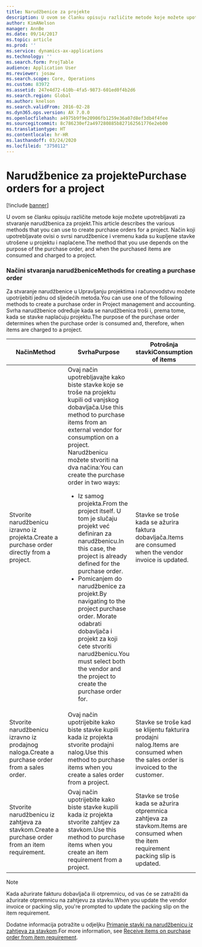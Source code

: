 ```yaml
---
title: Narudžbenice za projekte
description: U ovom se članku opisuju različite metode koje možete upotrebljavati za stvaranje narudžbenica za projekt. Način koji upotrebljavate ovisi o svrsi narudžbenice i vremenu kada su kupljene stavke utrošene u projektu i naplaćene.
author: KimANelson
manager: AnnBe
ms.date: 09/14/2017
ms.topic: article
ms.prod: ''
ms.service: dynamics-ax-applications
ms.technology: ''
ms.search.form: ProjTable
audience: Application User
ms.reviewer: josaw
ms.search.scope: Core, Operations
ms.custom: 83972
ms.assetid: 247e4d72-610b-4fa5-9873-601ed0f4b2d6
ms.search.region: Global
ms.author: knelson
ms.search.validFrom: 2016-02-28
ms.dyn365.ops.version: AX 7.0.0
ms.openlocfilehash: a4975b9f9e20906fb1259e36a07d8ef3db4f4fee
ms.sourcegitcommit: 8c786230ef2a497280885b827162561776e2eb00
ms.translationtype: HT
ms.contentlocale: hr-HR
ms.lasthandoff: 03/24/2020
ms.locfileid: "3750112"
---
```

# <a name="purchase-orders-for-a-project"></a><span data-ttu-id="81917-104">Narudžbenice za projekte</span><span class="sxs-lookup"><span data-stu-id="81917-104">Purchase orders for a project</span></span>

[!include [banner](../includes/banner.md)]

<span data-ttu-id="81917-105">U ovom se članku opisuju različite metode koje možete upotrebljavati za stvaranje narudžbenica za projekt.</span><span class="sxs-lookup"><span data-stu-id="81917-105">This article describes the various methods that you can use to create purchase orders for a project.</span></span> <span data-ttu-id="81917-106">Način koji upotrebljavate ovisi o svrsi narudžbenice i vremenu kada su kupljene stavke utrošene u projektu i naplaćene.</span><span class="sxs-lookup"><span data-stu-id="81917-106">The method that you use depends on the purpose of the purchase order, and when the purchased items are consumed and charged to a project.</span></span>

### <a name="methods-for-creating-a-purchase-order"></a><span data-ttu-id="81917-107">Načini stvaranja narudžbenice</span><span class="sxs-lookup"><span data-stu-id="81917-107">Methods for creating a purchase order</span></span>

<span data-ttu-id="81917-108">Za stvaranje narudžbenice u Upravljanju projektima i računovodstvu možete upotrijebiti jednu od sljedećih metoda.</span><span class="sxs-lookup"><span data-stu-id="81917-108">You can use one of the following methods to create a purchase order in Project management and accounting.</span></span> <span data-ttu-id="81917-109">Svrha narudžbenice određuje kada se narudžbenica troši i, prema tome, kada se stavke naplaćuju projektu.</span><span class="sxs-lookup"><span data-stu-id="81917-109">The purpose of the purchase order determines when the purchase order is consumed and, therefore, when items are charged to a project.</span></span>

<table>
<colgroup>
<col width="33%" />
<col width="33%" />
<col width="33%" />
</colgroup>
<thead>
<tr class="header">
<th><span data-ttu-id="81917-110">Način</span><span class="sxs-lookup"><span data-stu-id="81917-110">Method</span></span></th>
<th><span data-ttu-id="81917-111">Svrha</span><span class="sxs-lookup"><span data-stu-id="81917-111">Purpose</span></span></th>
<th><span data-ttu-id="81917-112">Potrošnja stavki</span><span class="sxs-lookup"><span data-stu-id="81917-112">Consumption of items</span></span></th>
</tr>
</thead>
<tbody>
<tr class="odd">
<td><span data-ttu-id="81917-113">Stvorite narudžbenicu izravno iz projekta.</span><span class="sxs-lookup"><span data-stu-id="81917-113">Create a purchase order directly from a project.</span></span></td>
<td><span data-ttu-id="81917-114">Ovaj način upotrebljavajte kako biste stavke koje se troše na projektu kupili od vanjskog dobavljača.</span><span class="sxs-lookup"><span data-stu-id="81917-114">Use this method to purchase items from an external vendor for consumption on a project.</span></span> <span data-ttu-id="81917-115">Narudžbenicu možete stvoriti na dva načina:</span><span class="sxs-lookup"><span data-stu-id="81917-115">You can create the purchase order in two ways:</span></span>
<ul>
<li><span data-ttu-id="81917-116">Iz samog projekta.</span><span class="sxs-lookup"><span data-stu-id="81917-116">From the project itself.</span></span> <span data-ttu-id="81917-117">U tom je slučaju projekt već definiran za narudžbenicu.</span><span class="sxs-lookup"><span data-stu-id="81917-117">In this case, the project is already defined for the purchase order.</span></span></li>
<li><span data-ttu-id="81917-118">Pomicanjem do narudžbenice za projekt.</span><span class="sxs-lookup"><span data-stu-id="81917-118">By navigating to the project purchase order.</span></span> <span data-ttu-id="81917-119">Morate odabrati dobavljača i projekt za koji ćete stvoriti narudžbenicu.</span><span class="sxs-lookup"><span data-stu-id="81917-119">You must select both the vendor and the project to create the purchase order for.</span></span></li>
</ul></td>
<td><span data-ttu-id="81917-120">Stavke se troše kada se ažurira faktura dobavljača.</span><span class="sxs-lookup"><span data-stu-id="81917-120">Items are consumed when the vendor invoice is updated.</span></span></td>
</tr>
<tr class="even">
<td><span data-ttu-id="81917-121">Stvorite narudžbenicu izravno iz prodajnog naloga.</span><span class="sxs-lookup"><span data-stu-id="81917-121">Create a purchase order from a sales order.</span></span></td>
<td><span data-ttu-id="81917-122">Ovaj način upotrijebite kako biste stavke kupili kada iz projekta stvorite prodajni nalog.</span><span class="sxs-lookup"><span data-stu-id="81917-122">Use this method to purchase items when you create a sales order from a project.</span></span></td>
<td><span data-ttu-id="81917-123">Stavke se troše kad se klijentu fakturira prodajni nalog.</span><span class="sxs-lookup"><span data-stu-id="81917-123">Items are consumed when the sales order is invoiced to the customer.</span></span></td>
</tr>
<tr class="odd">
<td><span data-ttu-id="81917-124">Stvorite narudžbenicu iz zahtjeva za stavkom.</span><span class="sxs-lookup"><span data-stu-id="81917-124">Create a purchase order from an item requirement.</span></span></td>
<td><span data-ttu-id="81917-125">Ovaj način upotrijebite kako biste stavke kupili kada iz projekta stvorite zahtjev za stavkom.</span><span class="sxs-lookup"><span data-stu-id="81917-125">Use this method to purchase items when you create an item requirement from a project.</span></span></td>
<td><span data-ttu-id="81917-126">Stavke se troše kada se ažurira otpremnica zahtjeva za stavkom.</span><span class="sxs-lookup"><span data-stu-id="81917-126">Items are consumed when the item requirement packing slip is updated.</span></span></td>
</tr>
</tbody>
</table>

> [!NOTE] 
> <span data-ttu-id="81917-127">Kada ažurirate fakturu dobavljača ili otpremnicu, od vas će se zatražiti da ažurirate otpremnicu na zahtjevu za stavku.</span><span class="sxs-lookup"><span data-stu-id="81917-127">When you update the vendor invoice or packing slip, you're prompted to update the packing slip on the item requirement.</span></span>

<span data-ttu-id="81917-128">Dodatne informacija potražite u odjeljku [Primanje stavki na narudžbenicu iz zahtjeva za stavkom](tasks/receive-items-purchase-order-item-requirement.md).</span><span class="sxs-lookup"><span data-stu-id="81917-128">For more information, see [Receive items on purchase order from item requirement](tasks/receive-items-purchase-order-item-requirement.md).</span></span>

